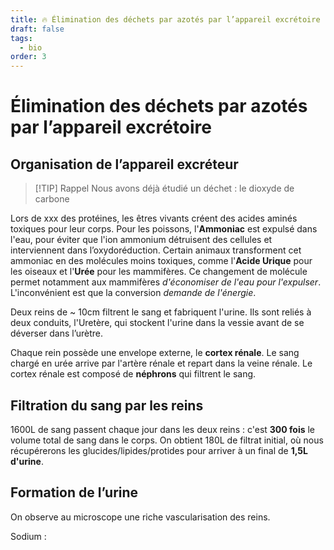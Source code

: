 ```yaml
---
title: 🔥 Élimination des déchets par azotés par l’appareil excrétoire
draft: false
tags:
  - bio
order: 3
---
```


# Élimination des déchets par azotés par l’appareil excrétoire

## Organisation de l’appareil excréteur

> [!TIP] Rappel
> Nous avons déjà étudié un déchet : le dioxyde de carbone

Lors de xxx des protéines, les êtres vivants créent des acides aminés toxiques pour leur corps. Pour les poissons, l'**Ammoniac** est expulsé dans l'eau, pour éviter que l'ion ammonium détruisent des cellules et interviennent dans l’oxydoréduction. Certain animaux transforment cet ammoniac en des molécules moins toxiques, comme l'**Acide Urique** pour les oiseaux et l'**Urée** pour les mammifères. Ce changement de molécule permet notamment aux mammifères *d'économiser de l'eau pour l'expulser*. L'inconvénient est que la conversion *demande de l'énergie*.

Deux reins de ~ 10cm filtrent le sang et fabriquent l'urine. Ils sont reliés à deux conduits, l'Uretère, qui stockent l'urine dans la vessie avant de se déverser dans l’urètre. 

Chaque rein possède une envelope externe, le **cortex rénale**. Le sang chargé en urée arrive par l'artère rénale et repart dans la veine rénale. Le cortex rénale est composé de **néphrons** qui filtrent le sang.

## Filtration du sang par les reins

1600L de sang passent chaque jour dans les deux reins : c'est **300 fois** le volume total de sang dans le corps. On obtient 180L de filtrat initial, où nous récupérerons les glucides/lipides/protides pour arriver à un final de **1,5L d'urine**.
## Formation de l’urine

On observe au microscope une riche vascularisation des reins.

Sodium : 